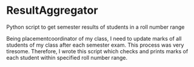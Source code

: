 # ResultAggregator
Python script to get semester results of students in a roll number range

Being placementcoordinator of my class, I need to update marks of all students of my class after each semester exam. This process was very tiresome.
Therefore, I wrote this script which checks and prints marks of each student within specified roll number range.
